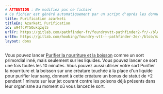 ```yaml
---
# ATTENTION : Ne modifiez pas ce fichier
# Ce fichier est généré automatiquement par un script d'après les données du module Foundry VTT officiel et de sa traduction
title: Purification azarketi
titleEn: Azarketi Purification
id: u94fcPT5Oukqzql5
urlFr: https://gitlab.com/pathfinder-fr/foundryvtt-pathfinder2-fr/-/blob/master/data/feats/u94fcPT5Oukqzql5.htm
urlEn: https://gitlab.com/hooking/foundry-vtt---pathfinder-2e/-/blob/master/packs/data/feats.db/azarketi-purification.json
layout: dons
---
```

Vous pouvez lancer [Purifier la nourriture et la boisson](../sorts/purifier-la-nourriture-et-la-boisson.md) comme un sort primordial inné, mais seulement sur les liquides. Vous pouvez lancer ce sort une fois toutes les 10 minutes. Vous pouvez aussi utiliser votre sort Purifier la nourriture et la boisson sur une créature touchée à la place d'un liquide pour purifier leur sang, donnant à cette créature un bonus de statut de +2 pendant 1 minute sur leur jet courant contre les poisons déjà présents dans leur organisme au moment où vous lancez le sort.
